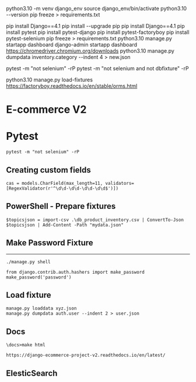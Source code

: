 python3.10 -m venv django_env
source django_env/bin/activate
python3.10 --version
pip freeze > requirements.txt

pip install Django==4.1
pip install --upgrade pip
pip install Django==4.1
pip install pytest
pip install pytest-django
pip install pytest-factoryboy
pip install pytest-selenium
pip freeze > requirements.txt
python3.10 manage.py startapp dashboard
django-admin startapp dashboard
https://chromedriver.chromium.org/downloads
python3.10 manage.py dumpdata inventory.category --indent 4 > new.json

pytest -m "not selenium" -rP
pytest -m "not selenium and not dbfixture" -rP

python3.10 manage.py load-fixtures
https://factoryboy.readthedocs.io/en/stable/orms.html

# E-commerce V2

# Pytest
```
pytest -m "not selenium" -rP
```

## Creating custom fields 
```
cas = models.CharField(max_length=11, validators=[RegexValidator(r'^\d\d-\d\d-\d\d-\d\d$')])
```

## PowerShell - Prepare fixtures
```
$topicsjson = import-csv .\db_product_inventory.csv | ConvertTo-Json
$topicsjson | Add-Content -Path "mydata.json"
```

## Make Password Fixture
---
```
./manage.py shell

from django.contrib.auth.hashers import make_password
make_password('password')
```

## Load fixture
```
manage.py loaddata xyz.json
manage.py dumpdata auth.user --indent 2 > user.json 
```

## Docs
```
\docs>make html
```
```
https://django-ecommerce-project-v2.readthedocs.io/en/latest/
```
## ElesticSearch





